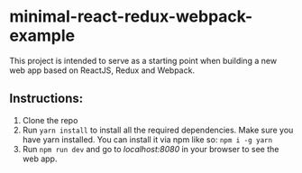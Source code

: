 # minimal-react-redux-webpack-example
This project is intended to serve as a starting point when building a new web app based on ReactJS, Redux and Webpack.

## Instructions:
1. Clone the repo
2. Run `yarn install` to install all the required dependencies. Make sure you have yarn installed. You can install it via npm like so: `npm i -g yarn`
3. Run `npm run dev` and go to *localhost:8080* in your browser to see the web app.
